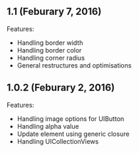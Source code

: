 ## 1.1 (Feburary 7, 2016)

Features:

  - Handling border width
  - Handling border color
  - Handling corner radius
  - General restructures and optimisations

## 1.0.2 (Feburary 2, 2016)

Features:

  - Handling image options for UIButton
  - Handling alpha value
  - Update element using generic closure
  - Handling UICollectionViews
